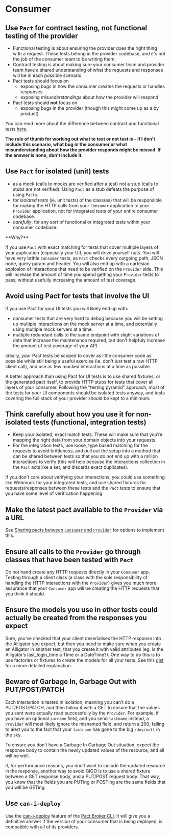 # Consumer

## Use `Pact` for contract testing, not functional testing of the provider

* Functional testing is about ensuring the provider does the right thing with a request. These tests belong in the provider codebase, and it's not the job of the consumer team to be writing them.
* Contract testing is about making sure your consumer team and provider team have a shared understanding of what the requests and responses will be in each possible scenario.
* Pact tests should focus on
  * exposing _bugs_ in how the consumer creates the requests or handles responses
  * exposing _misunderstandings_ about how the provider will respond
* Pact tests should **not** focus on
  * exposing bugs in the provider \(though this might come up as a by product\)

You can read more about the difference between contract and functional tests [here](contract_tests_not_functional_tests.md).

**The rule of thumb for working out what to test or not test is - if I don't include this scenario, what bug in the consumer or what misunderstanding about how the provider responds might be missed. If the answer is none, don't include it.**

## Use `Pact` for isolated \(unit\) tests

* as a mock \(calls to mocks are verified after a test\) not a stub \(calls to stubs are not verified\). Using `Pact` as a stub defeats the purpose of using `Pacts`.
* for _isolated tests_ \(ie. unit tests\) of the class\(es\) that will be responsible for making the HTTP calls from your `Consumer` application to your `Provider` application, not for integrated tests of your entire consumer codebase.
* _carefully_, for any sort of functional or integrated tests within your consumer codebase.

<a name="why-use-pact-for-isolated-unit-tests"/>
**Why?**

If you use `Pact` with exact matching for tests that cover multiple layers of your application (especially your UI), you will drive yourself nuts. You will have very brittle `Consumer` tests, as `Pact` checks every outgoing path, JSON node, query param and header. You will also end up with a cartesian explosion of interactions that need to be verified on the `Provider` side. This will increase the amount of time you spend getting your `Provider` tests to pass, without usefully increasing the amount of test coverage.

## Avoid using Pact for tests that involve the UI

If you use Pact for your UI tests you will likely end up with:

* consumer tests that are very hard to debug because you will be setting up multiple interactions on the mock server at a time, and potentially using multiple mock servers at a time.
* multiple redundant calls to the same endpoint with slight variations of data that increase the maintenance required, but don't helpfuly increase the amount of test coverage of your API.

Ideally, your Pact tests be scoped to cover as little consumer code as possible while still being a useful exercise (ie. don't just test a raw HTTP client call), and use as few mocked interactions at a time as possible.

A better approach than using Pact for UI tests is to use shared fixtures, or the generated pact itself, to provide HTTP stubs for tests that cover all layers of your consumer. Following the "testing pyramid" approach, most of the tests for your UI components should be isolated tests anyway, and tests covering the full stack of your provider should be kept to a minimum.

## Think carefully about how you use it for non-isolated tests \(functional, integration tests\)

* Keep your isolated, exact match tests. These will make sure that you’re mapping the right data from your domain objects into your requests.
* For the integration tests, use loose, type based matching for the requests to avoid brittleness, and pull out the setup into a method that can be shared between tests so that you do not end up with a million interactions to verify \(this will help because the interactions collection in the `Pact` acts like a set, and discards exact duplicates\).

If you don’t care about verifying your interactions, you could use something like Webmock for your integrated tests, and use shared fixtures for requests/responses between these tests and the `Pact` tests to ensure that you have some level of verification happening.

## Make the latest pact available to the `Provider` via a URL

See [Sharing pacts between `Consumer` and `Provider`](https://github.com/pact-foundation/pact-ruby/wiki/Sharing-pacts-between-consumer-and-provider) for options to implement this.

## Ensure all calls to the `Provider` go through classes that have been tested with `Pact`

Do not hand create any HTTP requests directly in your `Consumer` app. Testing through a client class \(a class with the sole responsibility of handling the HTTP interactions with the `Provider`\) gives you much more assurance that your `Consumer` app will be creating the HTTP requests that you think it should.

## Ensure the models you use in other tests could actually be created from the responses you expect

Sure, you’ve checked that your client deserialises the HTTP response into the Alligator you expect, but then you need to make sure when you create an Alligator in another test, that you create it with valid attributes \(eg. is the Alligator’s last\_login\_time a Time or a DateTime?\). One way to do this is to use factories or fixtures to create the models for all your tests. See this [gist](https://gist.github.com/bethesque/69ae590e8312523e5337) for a more detailed explanation.

## Beware of Garbage In, Garbage Out with PUT/POST/PATCH

Each interaction is tested in isolation, meaning you can’t do a PUT/POST/PATCH, and then follow it with a GET to ensure that the values you sent were actually read successfully by the `Provider`. For example, if you have an optional `surname` field, and you send `lastname` instead, a `Provider` will most likely ignore the misnamed field, and return a 200, failing to alert you to the fact that your `lastname` has gone to the big `/dev/null` in the sky.

To ensure you don’t have a Garbage In Garbage Out situation, expect the response body to contain the newly updated values of the resource, and all will be well.

If, for performance reasons, you don’t want to include the updated resource in the response, another way to avoid GIGO is to use a shared fixture between a GET response body, and a PUT/POST request body. That way, you know that the fields you are PUTing or POSTing are the same fields that you will be GETing.

## Use `can-i-deploy`

Use the [can-i-deploy](https://github.com/pact-foundation/pact_broker/wiki/Provider-verification-results) feature of the [Pact Broker CLI](https://github.com/pact-foundation/pact_broker-client#can-i-deploy). It will give you a definitive answer if the version of your consumer that is being deployed, is compatible with all of its providers.

